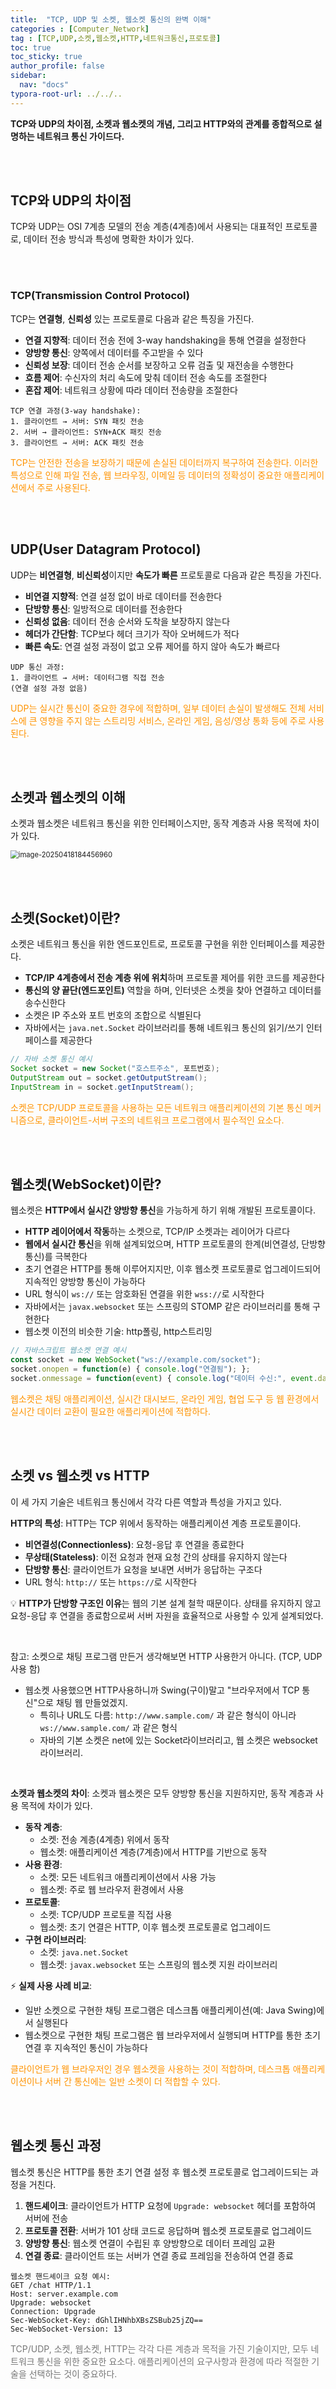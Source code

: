 ```yaml
---
title:  "TCP, UDP 및 소켓, 웹소켓 통신의 완벽 이해"
categories : [Computer_Network]
tag : [TCP,UDP,소켓,웹소켓,HTTP,네트워크통신,프로토콜]
toc: true
toc_sticky: true
author_profile: false
sidebar:
  nav: "docs"
typora-root-url: ../../..
---
```




**TCP와 UDP의 차이점, 소켓과 웹소켓의 개념, 그리고 HTTP와의 관계를 종합적으로 설명하는 네트워크 통신 가이드다.**

<br>

<br>

## TCP와 UDP의 차이점

TCP와 UDP는 OSI 7계층 모델의 전송 계층(4계층)에서 사용되는 대표적인 프로토콜로, 데이터 전송 방식과 특성에 명확한 차이가 있다.

<br><br>

### TCP(Transmission Control Protocol)

TCP는 **연결형**, **신뢰성** 있는 프로토콜로 다음과 같은 특징을 가진다.

- **연결 지향적**: 데이터 전송 전에 3-way handshaking을 통해 연결을 설정한다
- **양방향 통신**: 양쪽에서 데이터를 주고받을 수 있다
- **신뢰성 보장**: 데이터 전송 순서를 보장하고 오류 검출 및 재전송을 수행한다
- **흐름 제어**: 수신자의 처리 속도에 맞춰 데이터 전송 속도를 조절한다
- **혼잡 제어**: 네트워크 상황에 따라 데이터 전송량을 조절한다

```
TCP 연결 과정(3-way handshake):
1. 클라이언트 → 서버: SYN 패킷 전송
2. 서버 → 클라이언트: SYN+ACK 패킷 전송
3. 클라이언트 → 서버: ACK 패킷 전송
```

<span style="color:#ff9300">TCP는 안전한 전송을 보장하기 때문에 손실된 데이터까지 복구하여 전송한다. 이러한 특성으로 인해 파일 전송, 웹 브라우징, 이메일 등 데이터의 정확성이 중요한 애플리케이션에서 주로 사용된다.</span>

<br><br>

## UDP(User Datagram Protocol)

UDP는 **비연결형**, **비신뢰성**이지만 **속도가 빠른** 프로토콜로 다음과 같은 특징을 가진다.

- **비연결 지향적**: 연결 설정 없이 바로 데이터를 전송한다
- **단방향 통신**: 일방적으로 데이터를 전송한다
- **신뢰성 없음**: 데이터 전송 순서와 도착을 보장하지 않는다
- **헤더가 간단함**: TCP보다 헤더 크기가 작아 오버헤드가 적다
- **빠른 속도**: 연결 설정 과정이 없고 오류 제어를 하지 않아 속도가 빠르다

```
UDP 통신 과정:
1. 클라이언트 → 서버: 데이터그램 직접 전송
(연결 설정 과정 없음)
```

<span style="color:#ff9300">UDP는 실시간 통신이 중요한 경우에 적합하며, 일부 데이터 손실이 발생해도 전체 서비스에 큰 영향을 주지 않는 스트리밍 서비스, 온라인 게임, 음성/영상 통화 등에 주로 사용된다.</span>

<br>

<br>

## 소켓과 웹소켓의 이해

소켓과 웹소켓은 네트워크 통신을 위한 인터페이스지만, 동작 계층과 사용 목적에 차이가 있다.

<img src="/images/2024-06-07-TCP, UDP 및 소켓, 웹소켓 통신의 완벽 이해/image-20250418184456960.png" alt="image-20250418184456960" style="zoom:80%;" /> 

<br><br>

## 소켓(Socket)이란?

소켓은 네트워크 통신을 위한 엔드포인트로, 프로토콜 구현을 위한 인터페이스를 제공한다.

- **TCP/IP 4계층에서 전송 계층 위에 위치**하며 프로토콜 제어를 위한 코드를 제공한다
- **통신의 양 끝단(엔드포인트)** 역할을 하며, 인터넷은 소켓을 찾아 연결하고 데이터를 송수신한다
- 소켓은 IP 주소와 포트 번호의 조합으로 식별된다
- 자바에서는 `java.net.Socket` 라이브러리를 통해 네트워크 통신의 읽기/쓰기 인터페이스를 제공한다

```java
// 자바 소켓 통신 예시
Socket socket = new Socket("호스트주소", 포트번호);
OutputStream out = socket.getOutputStream();
InputStream in = socket.getInputStream();
```

<span style="color:#ff9300">소켓은 TCP/UDP 프로토콜을 사용하는 모든 네트워크 애플리케이션의 기본 통신 메커니즘으로, 클라이언트-서버 구조의 네트워크 프로그램에서 필수적인 요소다.</span>

<br><br>

## 웹소켓(WebSocket)이란?

웹소켓은 **HTTP에서 실시간 양방향 통신**을 가능하게 하기 위해 개발된 프로토콜이다.

- **HTTP 레이어에서 작동**하는 소켓으로, TCP/IP 소켓과는 레이어가 다르다
- **웹에서 실시간 통신**을 위해 설계되었으며, HTTP 프로토콜의 한계(비연결성, 단방향 통신)를 극복한다
- 초기 연결은 HTTP를 통해 이루어지지만, 이후 웹소켓 프로토콜로 업그레이드되어 지속적인 양방향 통신이 가능하다
- URL 형식이 `ws://` 또는 암호화된 연결을 위한 `wss://`로 시작한다
- 자바에서는 `javax.websocket` 또는 스프링의 STOMP 같은 라이브러리를 통해 구현한다
- 웹소켓 이전의 비슷한 기술: http폴링, http스트리밍

```javascript
// 자바스크립트 웹소켓 연결 예시
const socket = new WebSocket("ws://example.com/socket");
socket.onopen = function(e) { console.log("연결됨"); };
socket.onmessage = function(event) { console.log("데이터 수신:", event.data); };
```

<span style="color:#ff9300">웹소켓은 채팅 애플리케이션, 실시간 대시보드, 온라인 게임, 협업 도구 등 웹 환경에서 실시간 데이터 교환이 필요한 애플리케이션에 적합하다.</span>

<br>

<br>

## 소켓 vs 웹소켓 vs HTTP

이 세 가지 기술은 네트워크 통신에서 각각 다른 역할과 특성을 가지고 있다.

**HTTP의 특성**: HTTP는 TCP 위에서 동작하는 애플리케이션 계층 프로토콜이다.

- **비연결성(Connectionless)**: 요청-응답 후 연결을 종료한다
- **무상태(Stateless)**: 이전 요청과 현재 요청 간의 상태를 유지하지 않는다
- **단방향 통신**: 클라이언트가 요청을 보내면 서버가 응답하는 구조다
- URL 형식: `http://` 또는 `https://`로 시작한다

💡 **HTTP가 단방향 구조인 이유**는 웹의 기본 설계 철학 때문이다. 상태를 유지하지 않고 요청-응답 후 연결을 종료함으로써 서버 자원을 효율적으로 사용할 수 있게 설계되었다.

<br>

참고: 소켓으로 채팅 프로그램 만든거 생각해보면 HTTP 사용한거 아니다. (TCP, UDP 사용 함)

- 웹소켓 사용했으면 HTTP사용하니까 Swing(구이)말고 "브라우저에서 TCP 통신"으로 채팅 웹 만들었겠지.
  - 특히나 URL도 다름: `http://www.sample.com/` 과 같은 형식이 아니라 `ws://www.sample.com/` 과 같은 형식
  - 자바의 기본 소켓은 net에 있는 Socket라이브러리고, 웹 소켓은 websocket라이브러리.

<br>

**소켓과 웹소켓의 차이**: 소켓과 웹소켓은 모두 양방향 통신을 지원하지만, 동작 계층과 사용 목적에 차이가 있다.

- **동작 계층**:
  - 소켓: 전송 계층(4계층) 위에서 동작
  - 웹소켓: 애플리케이션 계층(7계층)에서 HTTP를 기반으로 동작
- **사용 환경**:
  - 소켓: 모든 네트워크 애플리케이션에서 사용 가능
  - 웹소켓: 주로 웹 브라우저 환경에서 사용
- **프로토콜**:
  - 소켓: TCP/UDP 프로토콜 직접 사용
  - 웹소켓: 초기 연결은 HTTP, 이후 웹소켓 프로토콜로 업그레이드
- **구현 라이브러리**:
  - 소켓: `java.net.Socket`
  - 웹소켓: `javax.websocket` 또는 스프링의 웹소켓 지원 라이브러리

⚡ **실제 사용 사례 비교**:

- 일반 소켓으로 구현한 채팅 프로그램은 데스크톱 애플리케이션(예: Java Swing)에서 실행된다
- 웹소켓으로 구현한 채팅 프로그램은 웹 브라우저에서 실행되며 HTTP를 통한 초기 연결 후 지속적인 통신이 가능하다

<span style="color:#ff9300">클라이언트가 웹 브라우저인 경우 웹소켓을 사용하는 것이 적합하며, 데스크톱 애플리케이션이나 서버 간 통신에는 일반 소켓이 더 적합할 수 있다.</span>

<br>

<br>

## 웹소켓 통신 과정

웹소켓 통신은 HTTP를 통한 초기 연결 설정 후 웹소켓 프로토콜로 업그레이드되는 과정을 거친다.

1. **핸드셰이크**: 클라이언트가 HTTP 요청에 `Upgrade: websocket` 헤더를 포함하여 서버에 전송
2. **프로토콜 전환**: 서버가 101 상태 코드로 응답하며 웹소켓 프로토콜로 업그레이드
3. **양방향 통신**: 웹소켓 연결이 수립된 후 양방향으로 데이터 프레임 교환
4. **연결 종료**: 클라이언트 또는 서버가 연결 종료 프레임을 전송하여 연결 종료

```text
웹소켓 핸드셰이크 요청 예시:
GET /chat HTTP/1.1
Host: server.example.com
Upgrade: websocket
Connection: Upgrade
Sec-WebSocket-Key: dGhlIHNhbXBsZSBub25jZQ==
Sec-WebSocket-Version: 13
```

<span style="color:#777777">TCP/UDP, 소켓, 웹소켓, HTTP는 각각 다른 계층과 목적을 가진 기술이지만, 모두 네트워크 통신을 위한 중요한 요소다. 애플리케이션의 요구사항과 환경에 따라 적절한 기술을 선택하는 것이 중요하다.</span>
